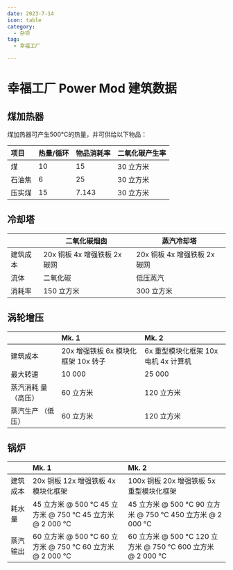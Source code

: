 ```yaml
---
date: 2023-7-14
icon: table
category:
  - 杂项
tag:
  - 幸福工厂

---
```

# 幸福工厂 Power Mod 建筑数据
## 煤加热器

煤加热器可产生500°C的热量，并可供给以下物品：

| 项目   | 热量/循环 | 物品消耗率 | 二氧化碳产生率 |
| :----- | --------- | ---------- | :------------- |
| 煤     | 10        | 15         | 30 立方米      |
| 石油焦 | 6         | 25         | 30 立方米      |
| 压实煤 | 15        | 7.143      | 30 立方米      |

## **冷却塔**

|          | 二氧化碳烟囱                  | 蒸汽冷却塔                    |
| -------- | ----------------------------- | ----------------------------- |
| 建筑成本 | 20x 铜板 4x 增强铁板  2x 碳网 | 20x 铜板 4x 增强铁板  2x 碳网 |
| 流体     | 二氧化碳                      | 低压蒸汽                      |
| 消耗率   | 150 立方米                    | 300 立方米                    |

## 涡轮增压

|                     | Mk. 1                               | Mk. 2                                |
| :------------------ | :---------------------------------- | :----------------------------------- |
| 建筑成本            | 20x 增强铁板 6x 模块化框架 10x 转子 | 6x 重型模块化框架 10x 电机 4x 计算机 |
| 最大转速            | 10 000                              | 25 000                               |
| 蒸汽消耗 量（高压） | 60 立方米                           | 120 立方米                           |
| 蒸汽生产 （低压）   | 60 立方米                           | 120 立方米                           |

## 锅炉

|          | Mk. 1                                                      | Mk. 2                                                        |
| :------- | :--------------------------------------------------------- | :----------------------------------------------------------- |
| 建筑成本 | 20x 铜板 12x 增强铁板  4x 模块化框架                       | 100x 铜板 20x 增强铁板  5x 重型模块化框架                    |
| 耗水量   | 45 立方米 @ 500 °C 45 立方米 @ 750 °C 45 立方米 @ 2 000 °C | 45 立方米 @ 500 °C 90 立方米 @ 750 °C 450 立方米 @ 2 000 °C  |
| 蒸汽输出 | 60 立方米 @ 500 °C 60 立方米 @ 750 °C 60 立方米 @ 2 000 °C | 60 立方米 @ 500 °C 120 立方米 @ 750 °C 600 立方米 @ 2 000 °C |

